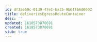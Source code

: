 ```yaml
---
id: df3ae59c-01d9-47e1-ba35-9b6ffb6d6602
title: deliveriesEgressRouteContainer
desc: ''
updated: 1618573870691
created: 1618573870691
stub: true
---
```


